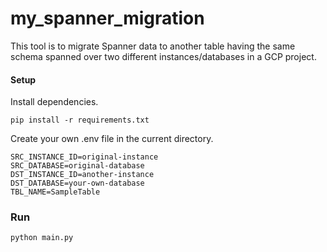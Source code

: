 # my_spanner_migration

This tool is to migrate Spanner data to another table having the same schema spanned over two different instances/databases in a GCP project.

#### Setup

Install dependencies.
```
pip install -r requirements.txt
```

Create your own .env file in the current directory.
```
SRC_INSTANCE_ID=original-instance
SRC_DATABASE=original-database
DST_INSTANCE_ID=another-instance
DST_DATABASE=your-own-database
TBL_NAME=SampleTable
```

### Run

```
python main.py
```